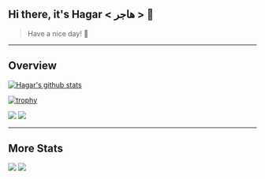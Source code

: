 ## Hi there, it's Hagar < هاجر > 👋

> Have a nice day!  🙏

---

## Overview 

[![Hagar's github stats](https://github-readme-stats.vercel.app/api?username=hagar-usama&theme=nord)](https://github.com/anuraghazra/github-readme-stats)

[![trophy](https://github-profile-trophy.vercel.app/?username=hagar-usama&row=1&column=6&theme=nord)](https://github.com/ryo-ma/github-profile-trophy)




<img src="https://github-readme-stats.vercel.app/api/top-langs/?username=hagar-usama&hide=Jupyter%20Notebook,makefile,html&langs_count=20&layout=compact&theme=nord">

<img src="https://github-readme-streak-stats.herokuapp.com/?user=hagar-usama&theme=nord">

<!--
![](https://github-profile-summary-cards.vercel.app/api/cards/profile-details?username=hagar-usama&theme=nord_dark) 
-->

---

## More Stats

![](https://github-profile-summary-cards.vercel.app/api/cards/repos-per-language?username=hagar-usama&theme=nord_dark) 
![](https://github-profile-summary-cards.vercel.app/api/cards/most-commit-language?username=hagar-usama&theme=nord_dark) 

<!--
![](https://github-profile-summary-cards.vercel.app/api/cards/stats?username=hagar-usama&theme=nord_dark) 
![](https://github-profile-summary-cards.vercel.app/api/cards/productive-time?username=hagar-usama&theme=nord_dark) 

-->



<!--

<pre>

</pre>

<img src="https://github-profile-trophy.vercel.app/?username=ryo-ma&no-bg=true&no-frame=true">
>

<!--
[![Hagar's top languages](https://github-readme-stats.vercel.app/api/top-langs/?username=hagar-usama&theme=nord&langs_count=8?&hide=ocaml,css,html,jupyter&layout=compact)](https://github.com/anuraghazra/github-readme-stats)
>

<!--
[![willianrod's wakatime stats](https://github-readme-stats.vercel.app/api/wakatime?username=hagar-usama)](https://github.com/anuraghazra/github-readme-stats)

>

<!--
**Hagar-Usama/Hagar-Usama** is a ✨ _special_ ✨ repository because its `README.md` (this file) appears on your GitHub profile.

Here are some ideas to get you started:

- 🔭 I’m currently working on ...
- 🌱 I’m currently learning ...
- 👯 I’m looking to collaborate on ...
- 🤔 I’m looking for help with ...
- 💬 Ask me about ...
- 📫 How to reach me: ...
- 😄 Pronouns: ...
- ⚡ Fun fact: ...
-->

